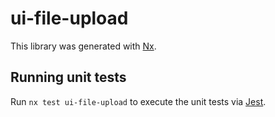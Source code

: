 # ui-file-upload

This library was generated with [Nx](https://nx.dev).

## Running unit tests

Run `nx test ui-file-upload` to execute the unit tests via [Jest](https://jestjs.io).
